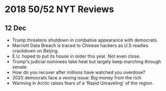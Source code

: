 # 2018 50/52 NYT Reviews

## 12 Dec
- Trump threatens shutdown in combative appearance with democrats.
- Marriott Data Breach is traced to Chinese hackers as U.S readies crackdown on Beijing.
- E.U. hoped to put its house in order this year. Not even close.
- Trump's judicial nominees take heat but largely keep marching through senate.
- How do you recover after millions have watched you overdose?
- 2020 democrats face a vexing issue: Big money from the rich
- Warming in Arctic raises fears of a 'Rapid Unraveling' of the region.
